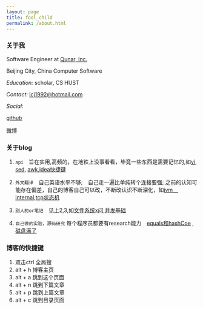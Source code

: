 ```yaml
---
layout: page
title: fool_child
permalink: /about.html
---
```


### 关于我

Software Engineer at [Qunar, Inc.](http://www.qunar.com)

Beijing City, China   Computer Software
  
*Education:* scholar, CS  HUST

*Contact:* lcj1992@hotmail.com

*Social:*

[github](http://github.com/lcj1992/)

[微博](http://weibo.com/u/1825339361)
    
### 关于blog

1. `api`　旨在实用,高频的，在地铁上没事看看，毕竟一些东西是需要记忆的,如[vi](/2015/12/27/vi), [sed](/2015/12/26/sed), [awk](/2015/12/25/awk),[idea快捷键](2015/11/25/ideaShortCut)

2. `外文翻译`　自己英语水平不够;　自己走一遍比单纯转个连接要强; 之前的认知可能存在偏差，自己的博客自己可以改，不断改认识不断深化，如[jvm　internal](/2015/09/03/jvm_internal),[tcp状态机](/2015/12/25/tcpFSM)

3.  `别人的or笔记`　见上2,3,如[文件系统x问](/2016/01/07/fileSysQA),[并发基础](/2015/11/25/concurrent)

4.  `自己做的实验，源码研究` 每个程序员都要有research能力　[equals和hashCoe](/2016/03/10/equal_hashcode) ,[磁盘满了](/2015/12/17/diskFull)　

### 博客的快捷键

1.  双击ctrl 全局搜
2.  alt + h 博客主页
3.  alt + a 跳到这个页面
4.  alt + n 跳到下篇文章
5.  alt + p 跳到上篇文章
6.  alt + c 跳到目录页面